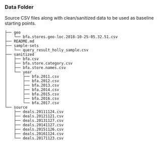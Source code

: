 ### Data Folder

Source CSV files along with clean/sanitized data to be used as baseline starting points.

```
├── geo
│   └── bfa.stores.geo-loc.2018-10-25-05.32.51.csv
├── README.md
├── sample-sets
│   └── query_result_holly_sample.csv
├── sanitized
│   ├── bfa.csv
│   ├── bfa.store.category.csv
│   ├── bfa.store.names.csv
│   └── year
│       ├── bfa.2011.csv
│       ├── bfa.2012.csv
│       ├── bfa.2013.csv
│       ├── bfa.2014.csv
│       ├── bfa.2015.csv
│       ├── bfa.2016.csv
│       └── bfa.2017.csv
└── source
    ├── deals.20111124.csv
    ├── deals.20121121.csv
    ├── deals.20131127.csv
    ├── deals.20141127.csv
    ├── deals.20151126.csv
    ├── deals.20161124.csv
    └── deals.20171123.csv
```
